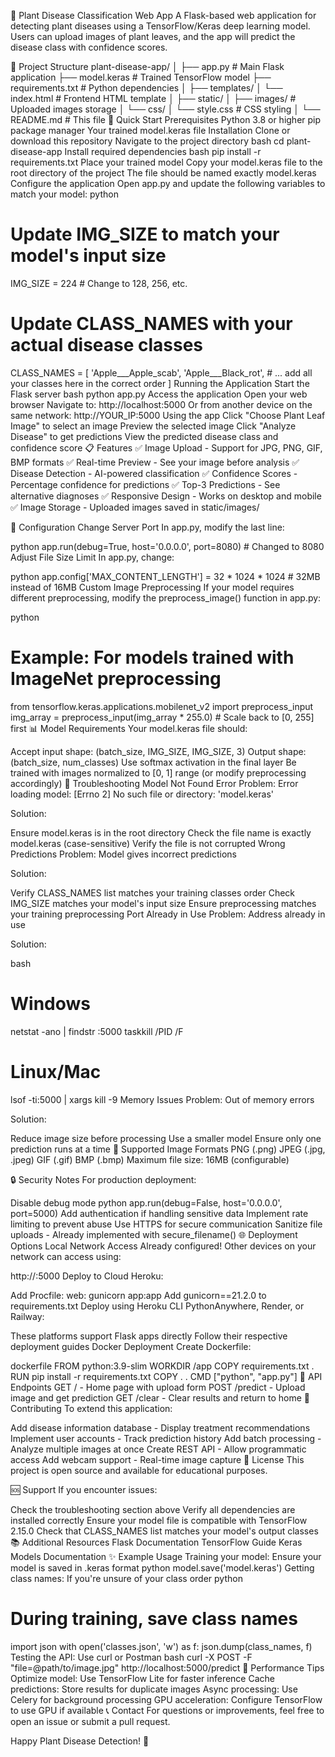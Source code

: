 🌿 Plant Disease Classification Web App
A Flask-based web application for detecting plant diseases using a TensorFlow/Keras deep learning model. Users can upload images of plant leaves, and the app will predict the disease class with confidence scores.

📁 Project Structure
plant-disease-app/
│
├── app.py                      # Main Flask application
├── model.keras                 # Trained TensorFlow model
├── requirements.txt            # Python dependencies
│
├── templates/
│   └── index.html             # Frontend HTML template
│
├── static/
│   ├── images/                # Uploaded images storage
│   └── css/
│       └── style.css          # CSS styling
│
└── README.md                  # This file
🚀 Quick Start
Prerequisites
Python 3.8 or higher
pip package manager
Your trained model.keras file
Installation
Clone or download this repository
Navigate to the project directory
bash
   cd plant-disease-app
Install required dependencies
bash
   pip install -r requirements.txt
Place your trained model
Copy your model.keras file to the root directory of the project
The file should be named exactly model.keras
Configure the application Open app.py and update the following variables to match your model:
python
   # Update IMG_SIZE to match your model's input size
   IMG_SIZE = 224  # Change to 128, 256, etc.
   
   # Update CLASS_NAMES with your actual disease classes
   CLASS_NAMES = [
       'Apple___Apple_scab',
       'Apple___Black_rot',
       # ... add all your classes here in the correct order
   ]
Running the Application
Start the Flask server
bash
   python app.py
Access the application
Open your web browser
Navigate to: http://localhost:5000
Or from another device on the same network: http://YOUR_IP:5000
Using the app
Click "Choose Plant Leaf Image" to select an image
Preview the selected image
Click "Analyze Disease" to get predictions
View the predicted disease class and confidence score
📋 Features
✅ Image Upload - Support for JPG, PNG, GIF, BMP formats
✅ Real-time Preview - See your image before analysis
✅ Disease Detection - AI-powered classification
✅ Confidence Scores - Percentage confidence for predictions
✅ Top-3 Predictions - See alternative diagnoses
✅ Responsive Design - Works on desktop and mobile
✅ Image Storage - Uploaded images saved in static/images/

🔧 Configuration
Change Server Port
In app.py, modify the last line:

python
app.run(debug=True, host='0.0.0.0', port=8080)  # Changed to 8080
Adjust File Size Limit
In app.py, change:

python
app.config['MAX_CONTENT_LENGTH'] = 32 * 1024 * 1024  # 32MB instead of 16MB
Custom Image Preprocessing
If your model requires different preprocessing, modify the preprocess_image() function in app.py:

python
# Example: For models trained with ImageNet preprocessing
from tensorflow.keras.applications.mobilenet_v2 import preprocess_input
img_array = preprocess_input(img_array * 255.0)  # Scale back to [0, 255] first
📊 Model Requirements
Your model.keras file should:

Accept input shape: (batch_size, IMG_SIZE, IMG_SIZE, 3)
Output shape: (batch_size, num_classes)
Use softmax activation in the final layer
Be trained with images normalized to [0, 1] range (or modify preprocessing accordingly)
🐛 Troubleshooting
Model Not Found Error
Problem: Error loading model: [Errno 2] No such file or directory: 'model.keras'

Solution:

Ensure model.keras is in the root directory
Check the file name is exactly model.keras (case-sensitive)
Verify the file is not corrupted
Wrong Predictions
Problem: Model gives incorrect predictions

Solution:

Verify CLASS_NAMES list matches your training classes order
Check IMG_SIZE matches your model's input size
Ensure preprocessing matches your training preprocessing
Port Already in Use
Problem: Address already in use

Solution:

bash
# Windows
netstat -ano | findstr :5000
taskkill /PID <PID> /F

# Linux/Mac
lsof -ti:5000 | xargs kill -9
Memory Issues
Problem: Out of memory errors

Solution:

Reduce image size before processing
Use a smaller model
Ensure only one prediction runs at a time
📸 Supported Image Formats
PNG (.png)
JPEG (.jpg, .jpeg)
GIF (.gif)
BMP (.bmp)
Maximum file size: 16MB (configurable)

🔒 Security Notes
For production deployment:

Disable debug mode
python
   app.run(debug=False, host='0.0.0.0', port=5000)
Add authentication if handling sensitive data
Implement rate limiting to prevent abuse
Use HTTPS for secure communication
Sanitize file uploads - Already implemented with secure_filename()
🌐 Deployment Options
Local Network Access
Already configured! Other devices on your network can access using:

http://<your-ip-address>:5000
Deploy to Cloud
Heroku:

Add Procfile:
   web: gunicorn app:app
Add gunicorn==21.2.0 to requirements.txt
Deploy using Heroku CLI
PythonAnywhere, Render, or Railway:

These platforms support Flask apps directly
Follow their respective deployment guides
Docker Deployment
Create Dockerfile:

dockerfile
FROM python:3.9-slim
WORKDIR /app
COPY requirements.txt .
RUN pip install -r requirements.txt
COPY . .
CMD ["python", "app.py"]
📝 API Endpoints
GET / - Home page with upload form
POST /predict - Upload image and get prediction
GET /clear - Clear results and return to home
🤝 Contributing
To extend this application:

Add disease information database - Display treatment recommendations
Implement user accounts - Track prediction history
Add batch processing - Analyze multiple images at once
Create REST API - Allow programmatic access
Add webcam support - Real-time image capture
📄 License
This project is open source and available for educational purposes.

🆘 Support
If you encounter issues:

Check the troubleshooting section above
Verify all dependencies are installed correctly
Ensure your model file is compatible with TensorFlow 2.15.0
Check that CLASS_NAMES list matches your model's output classes
📚 Additional Resources
Flask Documentation
TensorFlow Guide
Keras Models Documentation
✨ Example Usage
Training your model: Ensure your model is saved in .keras format
python
   model.save('model.keras')
Getting class names: If you're unsure of your class order
python
   # During training, save class names
   import json
   with open('classes.json', 'w') as f:
       json.dump(class_names, f)
Testing the API: Use curl or Postman
bash
   curl -X POST -F "file=@path/to/image.jpg" http://localhost:5000/predict
🎯 Performance Tips
Optimize model: Use TensorFlow Lite for faster inference
Cache predictions: Store results for duplicate images
Async processing: Use Celery for background processing
GPU acceleration: Configure TensorFlow to use GPU if available
📞 Contact
For questions or improvements, feel free to open an issue or submit a pull request.

Happy Plant Disease Detection! 🌱

